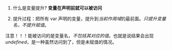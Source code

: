1. 什么是变量提升? **变量在声明前就可以被访问**

2. 提升过程：把所有 var 声明的变量，提升到*当前作用域*的最前面。*只提升变量名，不提升赋值*。

注意！！！能被访问的是变量名，*不包括其对应的值*。也就是说结果会出现 *undefined*，是一种虽然访问到了，但是未赋值的情况。

